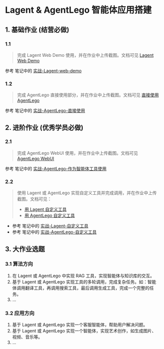 # Lagent & AgentLego 智能体应用搭建

## 1. 基础作业 (结营必做)
### 1.1
> 完成 Lagent Web Demo 使用，并在作业中上传截图。文档可见 [Lagent Web Demo](https://github.com/InternLM/Tutorial/blob/camp2/agent/lagent.md#1-lagent-web-demo)

参考 笔记中的 [实战-Lagent-web-demo](note.md#实战-lagent-web-demo)

### 1.2
> 完成 AgentLego 直接使用部分，并在作业中上传截图。文档可见 [直接使用 AgentLego](https://github.com/InternLM/Tutorial/blob/camp2/agent/agentlego.md#1-%E7%9B%B4%E6%8E%A5%E4%BD%BF%E7%94%A8-agentlego)

参考 笔记中的 [实战-AgentLego-直接使用](note.md#实战-agentlego-直接使用)


## 2. 进阶作业 (优秀学员必做)
### 2.1
> 完成 AgentLego WebUI 使用，并在作业中上传截图。文档可见 [AgentLego WebUI](https://github.com/InternLM/Tutorial/blob/camp2/agent/agentlego.md#2-%E4%BD%9C%E4%B8%BA%E6%99%BA%E8%83%BD%E4%BD%93%E5%B7%A5%E5%85%B7%E4%BD%BF%E7%94%A8)

参考 笔记中的 [实战-AgentLego-作为智能体工具使用](note.md#实战-agentlego-作为智能体工具使用)

### 2.2
> 使用 Lagent 或 AgentLego 实现自定义工具并完成调用，并在作业中上传截图。文档可见：
> - [用 Lagent 自定义工具](https://github.com/InternLM/Tutorial/blob/camp2/agent/lagent.md#2-%E7%94%A8-lagent-%E8%87%AA%E5%AE%9A%E4%B9%89%E5%B7%A5%E5%85%B7)
> - [用 AgentLego 自定义工具](https://github.com/InternLM/Tutorial/blob/camp2/agent/agentlego.md#3-%E7%94%A8-agentlego-%E8%87%AA%E5%AE%9A%E4%B9%89%E5%B7%A5%E5%85%B7)

- 参考 笔记中的 [实战-Lagent-自定义工具](note.md#实战-lagent-自定义工具)
- 参考 笔记中的 [实战-AgentLego-自定义工具](note.md#实战-agentlego-自定义工具)


## 3. 大作业选题

### 3.1 算法方向

1. 在 Lagent 或 AgentLego 中实现 RAG 工具，实现智能体与知识库的交互。
2. 基于 Lagent 或 AgentLego 实现工具的多轮调用，完成复杂任务。如：智能体调用翻译工具，再调用搜索工具，最后调用生成工具，完成一个完整的任务。
3. ...

### 3.2 应用方向

1. 基于 Lagent 或 AgentLego 实现一个客服智能体，帮助用户解决问题。
2. 基于 Lagent 或 AgentLego 实现一个智能体，实现艺术创作，如生成图片、视频、音乐等。
3. ...

